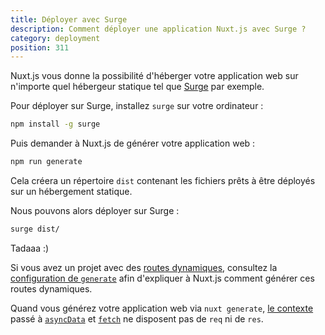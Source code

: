```yaml
---
title: Déployer avec Surge
description: Comment déployer une application Nuxt.js avec Surge ?
category: deployment
position: 311
---
```


Nuxt.js vous donne la possibilité d'héberger votre application web sur n'importe quel hébergeur statique tel que [Surge](https://surge.sh/) par exemple.

Pour déployer sur Surge, installez `surge` sur votre ordinateur :

```bash
npm install -g surge
```

Puis demander à Nuxt.js de générer votre application web :

```bash
npm run generate
```

Cela créera un répertoire `dist` contenant les fichiers prêts à être déployés sur un hébergement statique.

Nous pouvons alors déployer sur Surge :

```bash
surge dist/
```

Tadaaa :)

Si vous avez un projet avec des [routes dynamiques](/docs/2.x/directory-structure/pages#dynamic-pages), consultez la [configuration de `generate`](/docs/2.x/configuration-glossary) afin d'expliquer à Nuxt.js comment générer ces routes dynamiques.

<div class="Alert">

Quand vous générez votre application web via `nuxt generate`, [le contexte](/docs/internals-glossary/context) passé à [`asyncData`](/docs/2.x/features/data-fetching#async-data) et [`fetch`](/docs/2.x/directory-structure/store) ne disposent pas de `req` ni de `res`.

</div>
